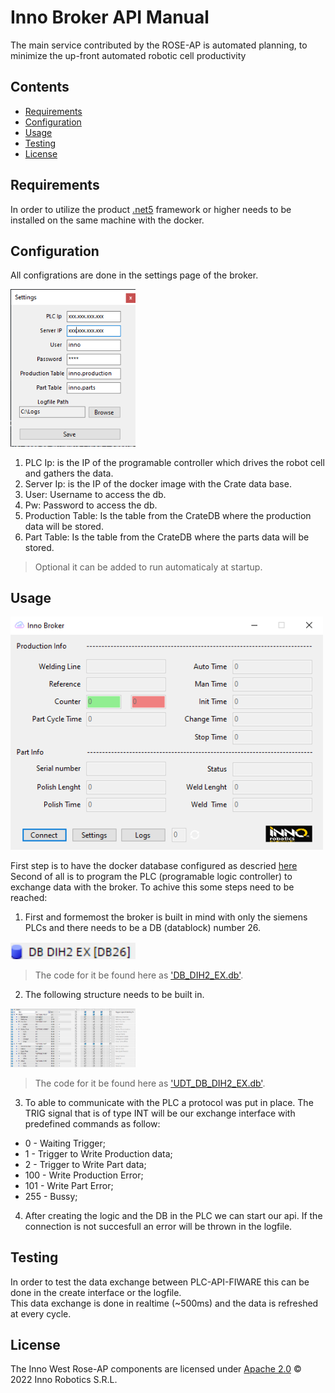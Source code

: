 # Inno Broker API Manual

The main service contributed by the ROSE-AP is automated planning, to minimize the up-front automated robotic cell productivity 

## Contents

-   [Requirements](#requirements)
-   [Configuration](#configuration)
-   [Usage](#usage)
-   [Testing](#testing)
-   [License](#license)

## Requirements

In order to utilize the product [.net5](https://dotnet.microsoft.com/en-us/download/dotnet/5.0) framework or higher needs to be installed on the same machine with the docker.

## Configuration

All configrations are done in the settings page of the broker.

<img width="200" alt="settings" src="img/settings.png">

1. PLC Ip: is the IP of the programable controller which drives the robot cell and gathers the data.
2. Server Ip: is the IP of the docker image with the Crate data base.
3. User: Username to access the db.
4. Pw: Password to access the db.
5. Production Table: Is the table from the CrateDB where the production data will be stored.
6. Part Table: Is the table from the CrateDB where the parts data will be stored.

> Optional it can be added to run automaticaly at startup. 

## Usage

<img width="500" alt="interface" src="img/interface.png">

First step is to have the docker database configured as descried [here](/docker/README.md)
Second of all is to program the PLC (programable logic controller) to exchange data with the broker. 
To achive this some steps need to be reached:

1. First and formemost the broker is built in mind with only the siemens PLCs and there needs to be a DB (datablock) number 26. 

<img width="200" alt="settings" src="img/db_dih2_ex.png">

> The code for it be found here as ['DB_DIH2_EX.db'](/api/DB_DIH2_EX.db). 

2. The following structure needs to be built in.

<img width="200" alt="settings" src="img/db_dih2_ex_struct.png">

> The code for it be found here as ['UDT_DB_DIH2_EX.db'](/api/UDT_DB_DIH2_EX.udt).

3. To able to communicate with the PLC a protocol was put in place. The TRIG signal that is of type INT will be our exchange interface with predefined commands as follow: <br>
* 0   - Waiting Trigger; <br>
* 1   - Trigger to Write Production data; <br>
* 2   - Trigger to Write Part data; <br>
* 100 - Write Production Error; <br>
* 101 - Write Part Error;<br>
* 255 - Bussy;<br>

4. After creating the logic and the DB in the PLC we can start our api. If the connection is not succesfull an error will be thrown in the logfile.

## Testing

In order to test the data exchange between PLC-API-FIWARE this can be done in the create interface or the logfile. <br>
This data exchange is done in realtime (~500ms) and the data is refreshed at every cycle.

## License
The Inno West Rose-AP components are licensed under [Apache 2.0](/LICENSE) © 2022 Inno Robotics S.R.L.
